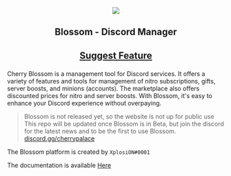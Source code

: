 <div align="center">
  <a href="https://github.com/XplosiON1232/Blossom">
    <img src="https://user-images.githubusercontent.com/42715759/217774938-5deefea6-24e6-4f6c-aaf9-f02ecb4643d0.png">
  </a>
  
  <h2>Blossom - Discord Manager</h2>
  <h2>
    <p font-size="14px">
      <a href="https://github.com/XplosiON1232/Blossom/issues">Suggest Feature</a>
    </p>
  </h2>
  
</div>

Cherry Blossom is a management tool for Discord services. It offers a variety of features and tools for management of nitro subscriptions, gifts, server boosts, and minions (accounts). The marketplace also offers discounted prices for nitro and server boosts. With Blossom, it's easy to enhance your Discord experience without overpaying.

> Blossom is not released yet, so the website is not up for public use
> This repo will be updated once Blossom is in Beta, but join the discord
> for the latest news and to be the first to use Blossom.
> [discord.gg/cherrypalace](https://discord.com/invite/VMy7xZWz)

The Blossom platform is created by `XplosiON#0001`

The documentation is available [Here](#)
